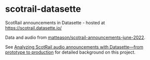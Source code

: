 # scotrail-datasette

ScotRail announcements in Datasette - hosted at https://scotrail.datasette.io/

Data and audio from [matteason/scotrail-announcements-june-2022](https://github.com/matteason/scotrail-announcements-june-2022).

See [Analyzing ScotRail audio announcements with Datasette—from prototype to production](https://simonwillison.net/2022/Aug/21/scotrail/) for detailed background on this project.
